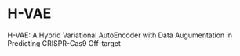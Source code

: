 # H-VAE
H-VAE: A Hybrid Variational AutoEncoder with Data Augumentation in Predicting CRISPR-Cas9 Off-target
